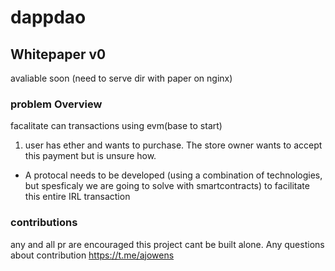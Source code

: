# dappdao
## Whitepaper v0
avaliable soon (need to serve dir with paper on nginx)
### problem Overview 
facalitate can transactions using evm(base to start)
1) user has ether and wants to purchase.  The store owner wants to accept this payment but is unsure how.
- A protocal needs to be developed (using a combination of technologies, but spesficaly we are going to solve with smartcontracts) to facilitate this entire IRL transaction 
### contributions
any and all pr are encouraged this project cant be built alone.  Any questions about contribution https://t.me/ajowens
